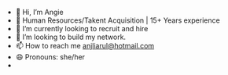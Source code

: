 - 👋 Hi, I’m Angie
- 👀 Human Resources/Takent Acquisition | 15+ Years experience
- 🌱 I’m currently looking to recruit and hire
- 💞️ I’m looking to build my network.
- 📫 How to reach me anjliarul@hotmail.com
- 😄 Pronouns: she/her
- 

<!---
Anbrar/Anbrar is a ✨ special ✨ repository because its `README.md` (this file) appears on your GitHub profile.
You can click the Preview link to take a look at your changes.
--->
